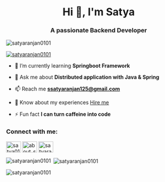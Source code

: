 
<h1 align="center">Hi 👋, I'm Satya</h1>
<h3 align="center">A passionate Backend Developer</h3>

<p align="left"> <img src="https://komarev.com/ghpvc/?username=satyaranjan0101&label=Profile%20views&color=0e75b6&style=flat" alt="satyaranjan0101" /> </p>

<p align="left"> <a href="https://github.com/ryo-ma/github-profile-trophy"><img src="https://github-profile-trophy.vercel.app/?username=satyaranjan0101" alt="satyaranjan0101" /></a> </p>

- 🌱 I’m currently learning **Springboot Framework**

- 💬 Ask me about **Distributed application with Java & Spring**

- 📫 Reach me **ssatyaranjan125@gmail.com**

- 📄 Know about my experiences [Hire me](https://drive.google.com/file/d/1YrnWuZEmyXBAsXsa2MRoWDe6FXEwhfm0/view?usp=share_link)

- ⚡ Fun fact **I can turn caffeine into code**

<h3 align="left">Connect with me:</h3>
<p align="left">
<a href="https://linkedin.com/in/satya0101" target="blank"><img align="center" src="https://raw.githubusercontent.com/rahuldkjain/github-profile-readme-generator/master/src/images/icons/Social/linked-in-alt.svg" alt="satya0101" height="30" width="40" /></a>
<a href="https://instagram.com/about_satya.01" target="blank"><img align="center" src="https://raw.githubusercontent.com/rahuldkjain/github-profile-readme-generator/master/src/images/icons/Social/instagram.svg" alt="about_satya.01" height="30" width="40" /></a>
<a href="https://www.leetcode.com/satyaranjan01" target="blank"><img align="center" src="https://raw.githubusercontent.com/rahuldkjain/github-profile-readme-generator/master/src/images/icons/Social/leet-code.svg" alt="satyaranjan01" height="30" width="40" /></a>
</p>
<p><img align="left" src="https://github-readme-stats.vercel.app/api/top-langs?username=satyaranjan0101&show_icons=true&locale=en&layout=compact" alt="satyaranjan0101" /></p>

<p>&nbsp;<img align="center" src="https://github-readme-stats.vercel.app/api?username=satyaranjan0101&show_icons=true&locale=en" alt="satyaranjan0101" /></p>

<p><img align="center" src="https://github-readme-streak-stats.herokuapp.com/?user=satyaranjan0101&" alt="satyaranjan0101" /></p>
